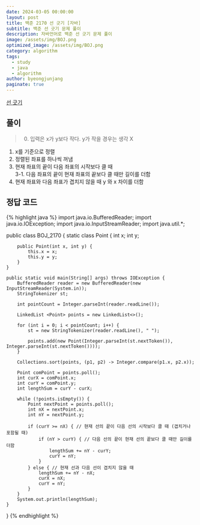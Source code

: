 ```yaml
---
date: 2024-03-05 00:00:00
layout: post
title: 백준 2170 선 긋기 [자바]
subtitle: 백준 선 긋기 문제 풀이
description: 자바언어로 백준 선 긋기 문제 풀이
image: /assets/img/BOJ.png
optimized_image: /assets/img/BOJ.png
category: algorithm
tags:
  - study
  - java
  - algorithm
author: byeongjunjang
paginate: true
---
```


<a href="https://www.acmicpc.net/problem/2170">선 긋기</a>

## 풀이

> 0. 입력은 x가 y보다 작다. y가 작을 경우는 생각 X  
1. x를 기준으로 정렬  
2. 정렬된 좌표를 하나씩 꺼냄  
3. 현재 좌표의 끝이 다음 좌표의 시작보다 클 때  
3-1. 다음 좌표의 끝이 현재 좌표의 끝보다 클 때만 길이를 더함  
4. 현재 좌표와 다음 좌표가 겹치지 않을 때 y 와 x 차이를 더함  

## 정답 코드

{% highlight java %}
import java.io.BufferedReader;
import java.io.IOException;
import java.io.InputStreamReader;
import java.util.*;

public class BOJ_2170 {
    static class Point {
        int x;
        int y;

        public Point(int x, int y) {
            this.x = x;
            this.y = y;
        }
    }

    public static void main(String[] args) throws IOException {
        BufferedReader reader = new BufferedReader(new InputStreamReader(System.in));
        StringTokenizer st;

        int pointCount = Integer.parseInt(reader.readLine());

        LinkedList <Point> points = new LinkedList<>();

        for (int i = 0; i < pointCount; i++) {
            st = new StringTokenizer(reader.readLine(), " ");

            points.add(new Point(Integer.parseInt(st.nextToken()), Integer.parseInt(st.nextToken())));
        }

        Collections.sort(points, (p1, p2) -> Integer.compare(p1.x, p2.x));

        Point comPoint = points.poll();
        int curX = comPoint.x;
        int curY = comPoint.y;
        int lengthSum = curY - curX;

        while (!points.isEmpty()) {
            Point nextPoint = points.poll();
            int nX = nextPoint.x;
            int nY = nextPoint.y;

            if (curY >= nX) { // 현재 선의 끝이 다음 선의 시작보다 클 때 (겹치거나 포함될 때)
                if (nY > curY) { // 다음 선의 끝이 현재 선의 끝보다 클 때만 길이를 더함
                    lengthSum += nY - curY;
                    curY = nY;
                }
            } else { // 현재 선과 다음 선이 겹치지 않을 때
                lengthSum += nY - nX;
                curX = nX;
                curY = nY;
            }
        }
        System.out.println(lengthSum);
    }
}
{% endhighlight %}
